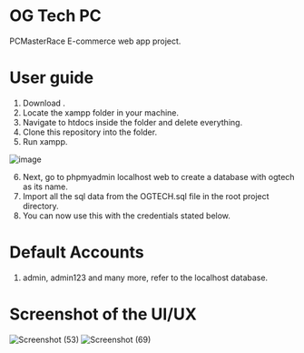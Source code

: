 # OG Tech PC

PCMasterRace E-commerce web app project.


# User guide
1. Download .
2. Locate the xampp folder in your machine.
3. Navigate to htdocs inside the folder and delete everything.
4. Clone this repository into the folder.
5. Run xampp.

![image](https://user-images.githubusercontent.com/59404615/207911707-d708fbe9-2060-44b3-b76b-61de5a6ce668.png)

6. Next, go to phpmyadmin localhost web to create a database with ogtech as its name.
7. Import all the sql data from the OGTECH.sql file in the root project directory.
8. You can now use this with the credentials stated below.

# Default Accounts
1. admin, admin123
and many more, refer to the localhost database.

# Screenshot of the UI/UX

![Screenshot (53)](https://user-images.githubusercontent.com/59404615/207912708-0ebc9b42-2a0f-48aa-8055-59670f6c42ee.png)
![Screenshot (69)](https://user-images.githubusercontent.com/59404615/207912747-ab8e5b9c-c8e0-45b3-aabf-f461ff3a576b.png)
